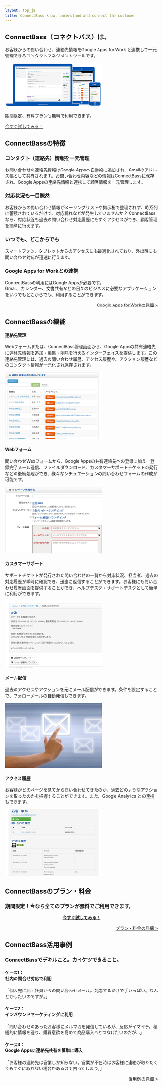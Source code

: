 ```yaml
---
layout: top_ja
title: ConnectBass know, understand and connect the customer
---
```


<div class="jumbotron">
  <h2><span class="logoTypoPrefix">Connect</span><span class="logoTypoSuffix">Bass</span>（コネクトバス）は、</h2>
  <p class="lead">お客様からの問い合わせ、連絡先情報をGoogle Apps for Work と連携して一元管理できるコンタクトマネジメントツールです。</p>

  <div class="row">
    <div class="col-sm-6">
      <img class="media-object" src="/assets/img/top/devices_320.png" width="320">
    </div>
    <div class="col-sm-6 text-right">
      <p>期間限定、有料プランも無料で利用できます。</p>
	  <p><a href="tryit.html" class="btn btn-success">今すぐ試してみる！</a></p>
    </div>
  </div>

</div>


<h2 class="text-center"><span class="logoTypoPrefix">Connect</span><span class="logoTypoSuffix">Bass</span>の特徴</h2>

<div class="row">
  <div class="col-sm-6">
    <h3>コンタクト（連絡先）情報を一元管理</h3>
    <p>お問い合わせの連絡先情報はGoogle Appsへ自動的に追加され、Gmailのアドレス帳として共有されます。お問い合わせ内容などの情報はConnectBassに保存され、Google Appsの連絡先情報と連携して顧客情報を一元管理します。</p>
  </div>
  <div class="col-sm-6">
    <h3>対応状況も一目瞭然</h3>
    <p>お客様からの問い合わせ情報がメーリングリストや掲示板で整理されず、時系列に蓄積されているだけで、対応漏れなどが発生していませんか？ ConnectBassなら、対応状況も過去の問い合わせ対応履歴にもすぐアクセスができ、顧客管理を簡単に行えます。</p>
  </div>
</div>

<div class="row">
  <div class="col-sm-6">
    <h3>いつでも、どこからでも</h3>
	<p>スマートフォン、タブレットからのアクセスにも最適化されており、外出時にも問い合わせ対応が迅速に行えます。</p>
  </div>
  <div class="col-sm-6">
    <h3>Google Apps for Workとの連携</h3>
	<p>ConnectBassの利用にはGoogle Appsが必要です。<br>Gmail、カレンダー、文書共有などの日々のビジネスに必要なアプリケーションをいつでもどこからでも、利用することができます。</p>
	<p align="right"><a href="apps.html">Google Apps for Workの詳細 ></a></p>  
  </div>
</div>


<h2 class="text-center"><span class="logoTypoPrefix">Connect</span><span class="logoTypoSuffix">Bass</span>の機能</h2>

<div class="row">
  <div class="col-sm-6">
    <h4><span class="glyphicon glyphicon-user"></span> 連絡先管理</h4>
	<p class="descQuote">Webフォームまたは、ConnectBass管理画面から、Google Appsの共有連絡先に連絡先情報を追加・編集・削除を行えるインターフェイスを提供します。この連絡先管理には、過去の問い合わせ履歴、アクセス履歴や、アクション履歴などのコンタクト情報が一元化され保存されます。</p>
  </div>
  <div class="col-sm-6 text-center">
    <img src="/assets/img/top/contact.png" width="320" height="220" class="img-thumbnail imgMargin">
  </div>
</div>

<div class="row">
  <div class="col-sm-6">
    <h4><span class="glyphicon glyphicon-pencil"></span> Webフォーム</h4>
	<p class="descQuote">問い合わせWebフォームから、Google Appsの共有連絡先への登録に加え、登録完了メール送信、ファイルダウンロード、カスタマーサポートチケットの発行などの後続処理ができ、様々なシチュエーションの問い合わせフォームの作成が可能です。</p>
  </div>
  <div class="col-sm-6 text-center">
    <img src="/assets/img/top/form.png" width="320" height="220" class="img-thumbnail imgMargin">
  </div>
</div>

<div class="row">
  <div class="col-sm-6">
    <h4><span class="glyphicon glyphicon-search"></span> カスタマーサポート</h4>
	<p class="descQuote">サポートチケットが発行された問い合わせの一覧から対応状況、担当者、過去の対応履歴が瞬時に確認でき、迅速に返信することができます。お客様にも問い合わせ履歴画面を提供することができ、ヘルプデスク・サポートデスクとして簡単に利用ができます。</p>
  </div>
  <div class="col-sm-6 text-center">
    <img src="/assets/img/top/case.png" width="320" height="220" class="img-thumbnail imgMargin">
  </div>
</div>

<div class="row">
  <div class="col-sm-6">
    <h4><span class="glyphicon glyphicon-envelope"></span> メール配信</h4>
	<p class="descQuote">過去のアクセスやアクションを元にメール配信ができます。条件を設定することで、フォローメールの自動発信もできます。</p>
  </div>
  <div class="col-sm-6 text-center">
    <img src="/assets/img/top/p7_2_320.jpg" width="320" height="214" class="img-thumbnail imgMargin">
  </div>
</div>

<div class="row">
  <div class="col-sm-6">
    <h4><span class="glyphicon glyphicon-globe"></span> アクセス履歴</h4>
	<p class="descQuote">お客様がどのページを見てから問い合わせてきたのか、過去どのようなアクションを取ったのかを把握することができます。また、Google Analytics との連携もできます。</p>
  </div>
  <div class="col-sm-6 text-center">
    <img src="/assets/img/top/access.png" width="320" height="220" class="img-thumbnail imgMargin">
  </div>
</div>

<h2 class="text-center"><span class="logoTypoPrefix">Connect</span><span class="logoTypoSuffix">Bass</span>のプラン・料金</h2>

<h3>期間限定！今なら全てのプランが無料でご利用できます。</h3>
<p align="center"><a href="tryit.html" class="btn btn-success"><strong>今すぐ試してみる！</strong></a></p>


<p align="right"><a href="price.html">プラン・料金の詳細 ></a></p>

<h2 class="text-center"><span class="logoTypoPrefix">Connect</span><span class="logoTypoSuffix">Bass</span>活用事例</h2>

<h3>ConnectBassでデキルこと。カイケツできること。</h3>

<div class="row">
  <div class="col-sm-4">
  <h4>ケース1：</br>社内の問合せ対応で利用</h4>
  <p>「個人宛に届く社員からの問い合わせメール。対応するだけで手いっぱい。なんとかしたいのですが。」</p>
  </div>

  <div class="col-sm-4">
  <h4>ケース2：<br>インバウンドマーケティングに利用</h4>
  <p>「問い合わせのあったお客様にメルマガを発信しているが、反応がイマイチ。積極的に情報を送り、購買意欲を高めて商品購入へとつなげたいのだが...」</p>
  </div>

  <div class="col-sm-4">
  <h4>ケース3：<br>Google Appsに連絡先共有を簡単に導入</h4>
  <p>「お客様の連絡先は営業しか知らない。営業が不在時はお客様に連絡が取りたくてもすぐに取れない場合があるので困ってしまう。」</p>
  </div>
</div>

<p align="right"><a href="case.html">活用例の詳細 ></a></p>

<img height="1" width="1" alt="" style="display:none" src="https://www.facebook.com/tr?ev=6014055334608&amp;cd[value]=0.00&amp;cd[currency]=JPY&amp;noscript=1" />

<script>
var connectbasscomWidgetFormConfig = {
    apiKey:'hzC.5ff5bf2eee0e490b', secret:'669abecb.570b24031b984509',
    oxc: 'hzC/hAe', formType:'basic'
};
</script>
<script src="https://www.connectbass.com/forms/assets/js/cbfmloader-1.0.0-min.js"></script>
